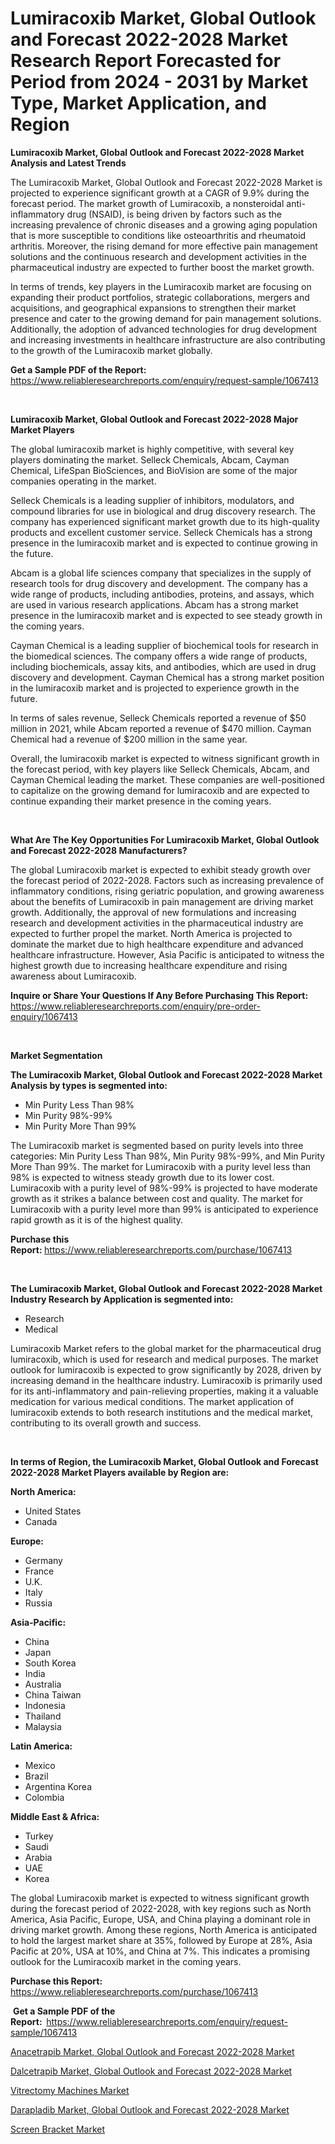 <p><h1>Lumiracoxib Market, Global Outlook and Forecast 2022-2028 Market Research Report Forecasted for Period from 2024 -  2031 by Market Type, Market Application, and Region</h1></p><p><strong>Lumiracoxib Market, Global Outlook and Forecast 2022-2028 Market Analysis and Latest Trends</strong></p>
<p><p>The Lumiracoxib Market, Global Outlook and Forecast 2022-2028 Market is projected to experience significant growth at a CAGR of 9.9% during the forecast period. The market growth of Lumiracoxib, a nonsteroidal anti-inflammatory drug (NSAID), is being driven by factors such as the increasing prevalence of chronic diseases and a growing aging population that is more susceptible to conditions like osteoarthritis and rheumatoid arthritis. Moreover, the rising demand for more effective pain management solutions and the continuous research and development activities in the pharmaceutical industry are expected to further boost the market growth.</p><p>In terms of trends, key players in the Lumiracoxib market are focusing on expanding their product portfolios, strategic collaborations, mergers and acquisitions, and geographical expansions to strengthen their market presence and cater to the growing demand for pain management solutions. Additionally, the adoption of advanced technologies for drug development and increasing investments in healthcare infrastructure are also contributing to the growth of the Lumiracoxib market globally.</p></p>
<p><strong>Get a Sample PDF of the Report:&nbsp;</strong> <a href="https://www.reliableresearchreports.com/enquiry/request-sample/1067413">https://www.reliableresearchreports.com/enquiry/request-sample/1067413</a></p>
<p>&nbsp;</p>
<p><strong>Lumiracoxib Market, Global Outlook and Forecast 2022-2028 Major Market Players</strong></p>
<p><p>The global lumiracoxib market is highly competitive, with several key players dominating the market. Selleck Chemicals, Abcam, Cayman Chemical, LifeSpan BioSciences, and BioVision are some of the major companies operating in the market.</p><p>Selleck Chemicals is a leading supplier of inhibitors, modulators, and compound libraries for use in biological and drug discovery research. The company has experienced significant market growth due to its high-quality products and excellent customer service. Selleck Chemicals has a strong presence in the lumiracoxib market and is expected to continue growing in the future.</p><p>Abcam is a global life sciences company that specializes in the supply of research tools for drug discovery and development. The company has a wide range of products, including antibodies, proteins, and assays, which are used in various research applications. Abcam has a strong market presence in the lumiracoxib market and is expected to see steady growth in the coming years.</p><p>Cayman Chemical is a leading supplier of biochemical tools for research in the biomedical sciences. The company offers a wide range of products, including biochemicals, assay kits, and antibodies, which are used in drug discovery and development. Cayman Chemical has a strong market position in the lumiracoxib market and is projected to experience growth in the future.</p><p>In terms of sales revenue, Selleck Chemicals reported a revenue of $50 million in 2021, while Abcam reported a revenue of $470 million. Cayman Chemical had a revenue of $200 million in the same year.</p><p>Overall, the lumiracoxib market is expected to witness significant growth in the forecast period, with key players like Selleck Chemicals, Abcam, and Cayman Chemical leading the market. These companies are well-positioned to capitalize on the growing demand for lumiracoxib and are expected to continue expanding their market presence in the coming years.</p></p>
<p>&nbsp;</p>
<p><strong>What Are The Key Opportunities For Lumiracoxib Market, Global Outlook and Forecast 2022-2028 Manufacturers?</strong></p>
<p><p>The global Lumiracoxib market is expected to exhibit steady growth over the forecast period of 2022-2028. Factors such as increasing prevalence of inflammatory conditions, rising geriatric population, and growing awareness about the benefits of Lumiracoxib in pain management are driving market growth. Additionally, the approval of new formulations and increasing research and development activities in the pharmaceutical industry are expected to further propel the market. North America is projected to dominate the market due to high healthcare expenditure and advanced healthcare infrastructure. However, Asia Pacific is anticipated to witness the highest growth due to increasing healthcare expenditure and rising awareness about Lumiracoxib.</p></p>
<p><strong>Inquire or Share Your Questions If Any Before Purchasing This Report:</strong> <a href="https://www.reliableresearchreports.com/enquiry/pre-order-enquiry/1067413">https://www.reliableresearchreports.com/enquiry/pre-order-enquiry/1067413</a></p>
<p>&nbsp;</p>
<p><strong>Market Segmentation</strong></p>
<p><strong>The Lumiracoxib Market, Global Outlook and Forecast 2022-2028 Market Analysis by types is segmented into:</strong></p>
<p><ul><li>Min Purity Less Than 98%</li><li>Min Purity 98%-99%</li><li>Min Purity More Than 99%</li></ul></p>
<p><p>The Lumiracoxib market is segmented based on purity levels into three categories: Min Purity Less Than 98%, Min Purity 98%-99%, and Min Purity More Than 99%. The market for Lumiracoxib with a purity level less than 98% is expected to witness steady growth due to its lower cost. Lumiracoxib with a purity level of 98%-99% is projected to have moderate growth as it strikes a balance between cost and quality. The market for Lumiracoxib with a purity level more than 99% is anticipated to experience rapid growth as it is of the highest quality.</p></p>
<p><strong>Purchase this Report:&nbsp;</strong><a href="https://www.reliableresearchreports.com/purchase/1067413">https://www.reliableresearchreports.com/purchase/1067413</a></p>
<p>&nbsp;</p>
<p><strong>The Lumiracoxib Market, Global Outlook and Forecast 2022-2028 Market Industry Research by Application is segmented into:</strong></p>
<p><ul><li>Research</li><li>Medical</li></ul></p>
<p><p>Lumiracoxib Market refers to the global market for the pharmaceutical drug lumiracoxib, which is used for research and medical purposes. The market outlook for lumiracoxib is expected to grow significantly by 2028, driven by increasing demand in the healthcare industry. Lumiracoxib is primarily used for its anti-inflammatory and pain-relieving properties, making it a valuable medication for various medical conditions. The market application of lumiracoxib extends to both research institutions and the medical market, contributing to its overall growth and success.</p></p>
<p>&nbsp;</p>
<p><strong>In terms of Region, the Lumiracoxib Market, Global Outlook and Forecast 2022-2028 Market Players available by Region are:</strong></p>
<p>
    <p> <strong> North America: </strong>
        <ul>
            <li>United States</li>
            <li>Canada</li>
        </ul>
        </p> 
    <p> <strong> Europe: </strong>
        <ul>
            <li>Germany</li>
            <li>France</li>
            <li>U.K.</li>
            <li>Italy</li>
            <li>Russia</li>
        </ul>
        </p> 
    <p> <strong> Asia-Pacific: </strong>
        <ul>
            <li>China</li>
            <li>Japan</li>
            <li>South Korea</li>
            <li>India</li>
            <li>Australia</li>
            <li>China Taiwan</li>
            <li>Indonesia</li>
            <li>Thailand</li>
            <li>Malaysia</li>
        </ul>
        </p> 
    <p> <strong> Latin America: </strong>
        <ul>
            <li>Mexico</li>
            <li>Brazil</li>
            <li>Argentina Korea</li>
            <li>Colombia</li>
        </ul>
        </p> 
    <p> <strong> Middle East & Africa: </strong>
        <ul>
            <li>Turkey</li>
            <li>Saudi</li>
            <li>Arabia</li>
            <li>UAE</li>
            <li>Korea</li>
        </ul>
    </p>
    </p>
<p><p>The global Lumiracoxib market is expected to witness significant growth during the forecast period of 2022-2028, with key regions such as North America, Asia Pacific, Europe, USA, and China playing a dominant role in driving market growth. Among these regions, North America is anticipated to hold the largest market share at 35%, followed by Europe at 28%, Asia Pacific at 20%, USA at 10%, and China at 7%. This indicates a promising outlook for the Lumiracoxib market in the coming years.</p></p>
<p><strong>Purchase this Report: </strong><a href="https://www.reliableresearchreports.com/purchase/1067413">https://www.reliableresearchreports.com/purchase/1067413</a></p>
<p>&nbsp;<strong>Get a Sample PDF of the Report:&nbsp;&nbsp;</strong><a href="https://www.reliableresearchreports.com/enquiry/request-sample/1067413">https://www.reliableresearchreports.com/enquiry/request-sample/1067413</a></p>
<p><strong></strong></p>
<p><p><a href="https://github.com/gdfhhhj/Market-Research-Report-List-3/blob/main/anacetrapib-market-global-outlook-and-forecast-2022-2028-market.md">Anacetrapib Market, Global Outlook and Forecast 2022-2028 Market</a></p><p><a href="https://github.com/julyju69/Market-Research-Report-List-1/blob/main/dalcetrapib-market-global-outlook-and-forecast-2022-2028-market.md">Dalcetrapib Market, Global Outlook and Forecast 2022-2028 Market</a></p><p><a href="https://issuu.com/reportprime-2/docs/vitrectomy-machines-market-size-2030.pptx">Vitrectomy Machines Market</a></p><p><a href="https://github.com/RichRobinson5/Market-Research-Report-List-3/blob/main/darapladib-market-global-outlook-and-forecast-2022-2028-market.md">Darapladib Market, Global Outlook and Forecast 2022-2028 Market</a></p><p><a href="https://issuu.com/reportprime-2/docs/screen-bracket-market-size-2030.pptx">Screen Bracket Market</a></p></p>
